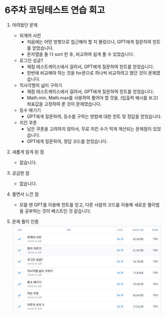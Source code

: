 # 6주차 코딩테스트 연습 회고

1. 어려웠던 문제
    - 외계어 사전
      - 처음에는 어떤 방향으로 접근해야 할 지 몰랐으나, GPT에게 질문하여 힌트를 얻었습니다.
      - 문자열을 둘 다 sort 한 후, 비교하여 쉽게 풀 수 있었습니다.
    - 로그인 성공?
      - 채점 테스트케이스에서 걸려서, GPT에게 질문하여 힌트를 얻었습니다.
      - 한번에 비교해야 하는 것을 for문으로 하나씩 비교하려고 했던 것이 문제였습니다.
    - 직사각형의 넓이 구하기
      - 채점 테스트케이스에서 걸려서, GPT에게 질문하여 힌트를 얻었습니다.
      - Math.min, Math.max를 사용하여 풀어야 할 것을, (입출력 예시를 보고) 좌표값을 고정하여 푼 것이 문제였습니다.
    - 등수 매기기
      - GPT에게 질문하여, 등수를 구하는 방법에 대한 힌트 및 정답을 얻었습니다.
    - 치킨 쿠폰
      - 남은 쿠폰을 고려하지 않아서, 무료 치킨 수가 적게 계산되는 문제점이 있었습니다.
      - GPT에게 질문하여, 정답 코드를 얻었습니다.

2. 새롭게 알게 된 점
    - 없습니다.
    
3. 궁금한 점
    - 없습니다.

4. 풀면서 느낀 점
    - 모를 땐 GPT를 이용해 힌트를 얻고, 다른 사람의 코드를 이용해 새로운 풀이법을 공부하는 것이 베스트인 것 같습니다.

5. 문제 풀이 인증
![img.png](img.png)